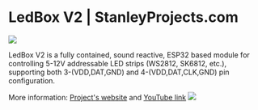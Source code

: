 # LedBox V2 | StanleyProjects.com
![](ledbox_v2.png)

LedBox V2 is a fully contained, sound reactive, ESP32 based module for controlling 5-12V addressable LED strips (WS2812, SK6812, etc.), supporting both 3-(VDD,DAT,GND) and 4-(VDD,DAT,CLK,GND) pin configuration.

More information: [Project's website](https://stanleyprojects.com/projects/ledbox_v2/) and [YouTube link](https://www.youtube.com/watch?v=DlzgvoAP7WI)
[![](https://img.youtube.com/vi/DlzgvoAP7WI/mqdefault.jpg)](https://www.youtube.com/watch?v=DlzgvoAP7WI)